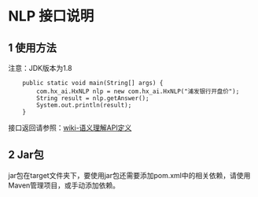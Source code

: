 # NLP 接口说明

## 1 使用方法

注意：JDK版本为1.8

```
    public static void main(String[] args) {
        com.hx_ai.HxNLP nlp = new com.hx_ai.HxNLP("浦发银行开盘价");
        String result = nlp.getAnswer();
        System.out.println(result);
    }
```

接口返回请参照：[wiki-语义理解API定义](http://wiki.hx-ai.com:8090/pages/viewpage.action?pageId=1900586)

## 2 Jar包

jar包在target文件夹下，要使用jar包还需要添加pom.xml中的相关依赖，请使用Maven管理项目，或手动添加依赖。
